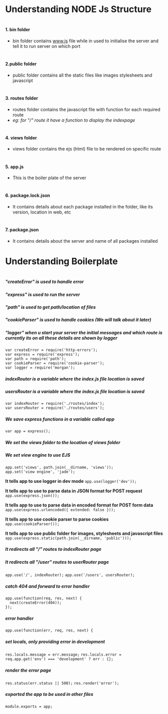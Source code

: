 # Understanding NODE Js Structure
#
#### 1. bin folder
- bin folder contains www.js file while in used to initialise the server and tell it to run server on which port
#
#### 2.public folder
- public folder contains all the static files like images stylesheets and javascript

#
#### 3. routes folder
- routes folder contains the javascript file with function for each required route
- _eg: for "/" route it have a function to display the indexpage_

#
#### 4. views folder
- views folder contains the ejs (html) file to be rendered on specific route

#
#### 5. app.js
- This is the boiler plate of the server

#
#### 6. package.lock.json 
- It contains details about each package installed in the folder, like its version, location in web, etc

#
#### 7. package.json
- It contains details about the server and name of all packages installed
#
#
# Understanding Boilerplate
#
##### **"createError" is used to handle error**
##### **"express" is used to run the server**
##### **"path" is used to get path/location of files**
##### **"cookieParser" is used to handle cookies (We will talk about it later)**
##### **"logger" when u start your server the initial messages and which route is currently its on all these details are shown by logger**
    var createError = require('http-errors');
    var express = require('express');
    var path = require('path');
    var cookieParser = require('cookie-parser');
    var logger = require('morgan');

##### **indexRouter is a variable where the index.js file location is saved**
##### **usersRouter is a variable where the index.js file location is saved**
    var indexRouter = require('./routes/index');
    var usersRouter = require('./routes/users');

##### **We save express functions in a variable called app**
`var app = express();`

##### **We set the views folder to the location of views folder**
##### **We set view engine to use EJS**
    app.set('views', path.join(__dirname, 'views'));
    app.set('view engine', 'jade');

**It tells app to use logger in dev mode**
`app.use(logger('dev'));`

**It tells app to use to parse data in JSON format for POST request**
`app.use(express.json());` 

**It tells app to use to parse data in encoded format for POST form data**
`app.use(express.urlencoded({ extended: false }));` 

**It tells app to use cookie parser to parse cookies**
`app.use(cookieParser());` 

**It tells app to use public folder for images, stylesheets and javascript files**
`app.use(express.static(path.join(__dirname, 'public')));` 

##### **It redirects all "/" routes to indexRouter page**
##### **It redirects all "/user" routes to userRouter page**
`app.use('/', indexRouter);`
`app.use('/users', usersRouter);`

##### **catch 404 and forward to error handler**
    app.use(function(req, res, next) {
      next(createError(404));
    });


##### **error handler**
`app.use(function(err, req, res, next) {`
##### **set locals, only providing error in development**
  `res.locals.message = err.message;`
  `res.locals.error = req.app.get('env') === 'development' ? err : {};`

##### **render the error page**
  `res.status(err.status || 500);`
  `res.render('error');`

##### **exported the app to be used in other files**
`module.exports = app;`





